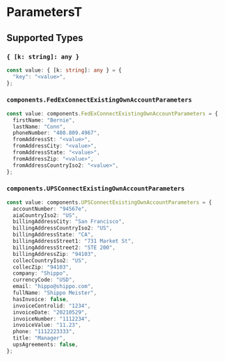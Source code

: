 # ParametersT


## Supported Types

### `{ [k: string]: any }`

```typescript
const value: { [k: string]: any } = {
  "key": "<value>",
};
```

### `components.FedExConnectExistingOwnAccountParameters`

```typescript
const value: components.FedExConnectExistingOwnAccountParameters = {
  firstName: "Bernie",
  lastName: "Conn",
  phoneNumber: "480.809.4967",
  fromAddressSt: "<value>",
  fromAddressCity: "<value>",
  fromAddressState: "<value>",
  fromAddressZip: "<value>",
  fromAddressCountryIso2: "<value>",
};
```

### `components.UPSConnectExistingOwnAccountParameters`

```typescript
const value: components.UPSConnectExistingOwnAccountParameters = {
  accountNumber: "94567e",
  aiaCountryIso2: "US",
  billingAddressCity: "San Francisco",
  billingAddressCountryIso2: "US",
  billingAddressState: "CA",
  billingAddressStreet1: "731 Market St",
  billingAddressStreet2: "STE 200",
  billingAddressZip: "94103",
  collecCountryIso2: "US",
  collecZip: "94103",
  company: "Shippo",
  currencyCode: "USD",
  email: "hippo@shippo.com",
  fullName: "Shippo Meister",
  hasInvoice: false,
  invoiceControlid: "1234",
  invoiceDate: "20210529",
  invoiceNumber: "1112234",
  invoiceValue: "11.23",
  phone: "1112223333",
  title: "Manager",
  upsAgreements: false,
};
```

